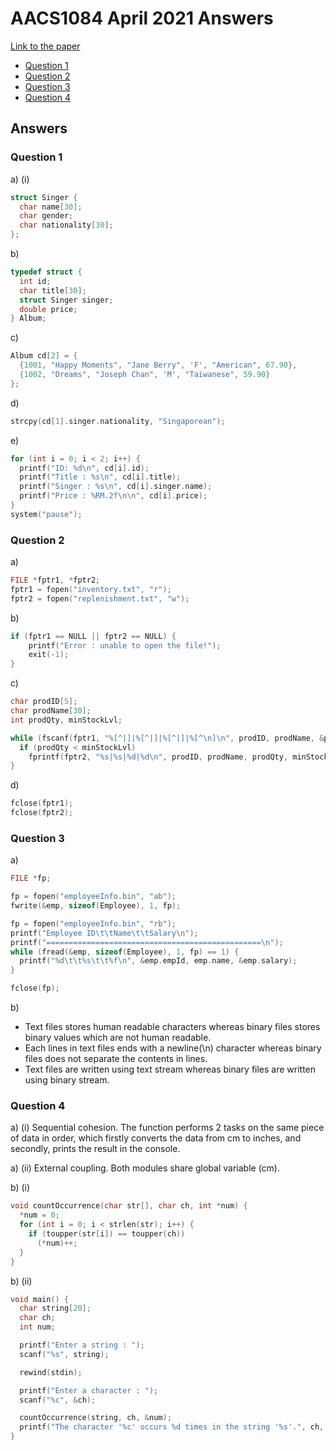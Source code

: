 <!-- @import "[TOC]" {cmd="toc" depthFrom=1 depthTo=6 orderedList=false} -->

# AACS1084 April 2021 Answers

[Link to the paper](https://eprints.tarc.edu.my/17763/1/AACS1084.pdf)

- [Question 1](#question-1)
- [Question 2](#question-2)
- [Question 3](#question-3)
- [Question 4](#question-4)

## Answers

### Question 1

a) (i)

```c
struct Singer {
  char name[30];
  char gender;
  char nationality[30];
};
```

b)

```c
typedef struct {
  int id;
  char title[30];
  struct Singer singer;
  double price;
} Album;
```

c)

```c
Album cd[2] = {
  {1001, "Happy Moments", "Jane Berry", 'F', "American", 67.90},
  {1002, "Dreams", "Joseph Chan", 'M', "Taiwanese", 59.90}
};
```

d)

```c
strcpy(cd[1].singer.nationality, "Singaporean");
```

e)

```c
for (int i = 0; i < 2; i++) {
  printf("ID: %d\n", cd[i].id);
  printf("Title : %s\n", cd[i].title);
  printf("Singer : %s\n", cd[i].singer.name);
  printf("Price : %RM.2f\n\n", cd[i].price);
}
system("pause");
```

### Question 2

a)

```c
FILE *fptr1, *fptr2;
fptr1 = fopen("inventory.txt", "r");
fptr2 = fopen("replenishment.txt", "w");
```

b)

```c
if (fptr1 == NULL || fptr2 == NULL) {
    printf("Error : unable to open the file!");
    exit(-1);
}
```

c)

```c
char prodID[5];
char prodName[30];
int prodQty, minStockLvl;

while (fscanf(fptr1, "%[^|]|%[^|]|%[^|]|%[^\n]\n", prodID, prodName, &prodQty, &minStockLvl) != EOF) {
  if (prodQty < minStockLvl)
    fprintf(fptr2, "%s|%s|%d|%d\n", prodID, prodName, prodQty, minStockLvl);
}
```

d)

```c
fclose(fptr1);
fclose(fptr2);
```

### Question 3

a)
```c
FILE *fp;

fp = fopen("employeeInfo.bin", "ab");
fwrite(&emp, sizeof(Employee), 1, fp);

fp = fopen("employeeInfo.bin", "rb");
printf("Employee ID\t\tName\t\tSalary\n");
printf("================================================\n");
while (fread(&emp, sizeof(Employee), 1, fp) == 1) {
  printf("%d\t\t%s\t\t%f\n", &emp.empId, emp.name, &emp.salary);
}

fclose(fp);
```

b)
- Text files stores human readable characters whereas binary files stores binary values which are not human readable.
- Each lines in text files ends with a newline(\n) character whereas binary files does not separate the contents in lines.
- Text files are written using text stream whereas binary files are written using binary stream.

### Question 4

a) (i)
Sequential cohesion. The function performs 2 tasks on the same piece of data in order, which firstly converts the data from cm to inches, and secondly, prints the result in the console.

a) (ii)
External coupling. Both modules share global variable (cm).

b) (i)

```c
void countOccurrence(char str[], char ch, int *num) {
  *num = 0;
  for (int i = 0; i < strlen(str); i++) {
    if (toupper(str[i]) == toupper(ch)) 
      (*num)++;
  }
}
```

b) (ii)
```c
void main() {
  char string[20];
  char ch;
  int num;

  printf("Enter a string : ");
  scanf("%s", string);

  rewind(stdin);

  printf("Enter a character : ");
  scanf("%c", &ch);

  countOccurrence(string, ch, &num);
  printf("The character '%c' occurs %d times in the string '%s'.", ch, num, string);
}
```
